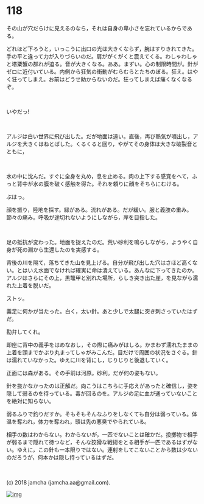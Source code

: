 # 118

その山が穴だらけに見えるのなら，それは自身の卑小さを忘れているからである。  

どれほど下ろうと，いっこうに出口の光は大きくならず，腕はすりきれてきた。手の平と違って力が入りづらいのだ。肩ががくがくと震えてくる。わしゃわしゃと塔粟蟹の群れが迫る。音が大きくなる。ああ。まずい。心の制限時間が。針がゼロに近付いている。内側から狂気の衝動がむらむらとたちのぼる。狂え。はやく狂ってしまえ。お前はどうせ助からないのだ。狂ってしまえば痛くなくなるぞ。  

<br>  

いやだっ!  

<br>  

アルジは白い世界に飛び出した。だが地面は遠い。直後，再び熱気が噴出し，アルジを大きくはねとばした。くるくると回り，やがてその身体は大きな破裂音とともに，  

<br>  

水の中に沈んだ。すぐに全身を丸め，息を止める。肉の上下する感覚をへて，ふっと背中が水の膜を破く感触を得た。それを頼りに顔をそちらにむける。  

ぶはっ。  

顔を振り，陸地を探す。緑がある。流れがある。だが緩い。服と義肢の重み。節々の痛み。呼吸が途切れないようにしながら，岸を目指した。  

<br>  

足の抵抗が変わった。地面を捉えたのだ。荒い砂利を鳴らしながら，ようやく自身が死の淵から生還したのを実感する。  

背後の川を隔て，落ちてきた山を見上げる。自分が飛び出した穴はさほど高くない。とはいえ水面でなければ確実に命は潰えている。あんなに下ってきたのか。アルジはさらにその上，黒鼈甲と別れた場所，らしき突き出た崖，を見ながら濡れた上着を脱いだ。  

ストッ。  

義足に何かが当たった。白く，太い針。あと少しで太腿に突き刺さっていたはずだ。  

勘弁してくれ。  

即座に背中の義手をはめなおし，その際に痛みがはしる。かまわず濡れたままの上着を頭までかぶり丸まってしゃがみこんだ。目だけで周囲の状況をさぐる。針は濡れていなかった。ゆえに川を背にし，じりじりと後退していく。  

正面には森がある。その手前は河原。砂利。だが何の姿もない。  

針を抜かなかったのは正解だ。向こうはこちらに手応えがあったと確信し，姿を隠して弱るのを待っている。毒が回るのを。アルジの足に血が通っていないことを絶対に知らない。  

弱るふりで釣りだすか。そもそもそんなふりをしなくても自分は弱っている。体温を奪われ，体力を奪われ，頭は先の悪臭でやられている。  

相手の数はわからない。わからないが，一匹でないことは確かだ。投擲物で相手が弱るまで隠れて待つなど，そんな狡猾な戦術をとる相手が一匹であるはずがない。ゆえに，この針も一本限りではない。連射をしてこないことから数は少ないのだろうが，何本かは隠し持っているはずだ。  

<br>  
<br>  
(c) 2018 jamcha (jamcha.aa@gmail.com).  

[![img](http://i.creativecommons.org/l/by-nc-sa/4.0/88x31.png)](http://creativecommons.org/licenses/by-nc-sa/4.0/deed)